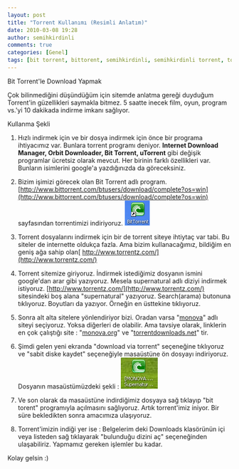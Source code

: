 ```yaml
---
layout: post
title: "Torrent Kullanımı (Resimli Anlatım)"
date: 2010-03-08 19:28
author: semihkirdinli
comments: true
categories: [Genel]
tags: [bit torrent, bittorent, semihkirdinli, semihkirdinli torrent, torrent, torrent resimli anlatım]
---
```

Bit Torrent'le Download Yapmak

Çok bilinmediğini düşündüğüm için sitemde anlatma gereği duyduğum Torrent'in güzellikleri saymakla bitmez. 5 saatte inecek film, oyun, program vs.'yi 10 dakikada indirme imkanı sağlıyor.

Kullanma Şekli

1. Hızlı indirmek için ve bir dosya indirmek için önce bir
programa ihtiyacımız var. Bunlara torrent programı deniyor.
__Internet Download Manager, Orbit Downloader, Bit Torrent, uTorrent__ gibi değişik programlar ücretsiz olarak mevcut.
Her birinin farklı özellikleri var. Bunların isimlerini google'a yazdığınızda
da göreceksiniz.

2. Bizim işimizi görecek olan Bit Torrent adlı program.
[http://www.bittorrent.com/btusers/download/complete?os=win](http://www.bittorrent.com/btusers/download/complete?os=win)
sayfasından torrentimizi indiriyoruz. 
![](/images/jekyll/13.png "13")

3. Torrent dosyalarını indirmek için bir de torrent siteye ihtiytaç var tabi.
Bu siteler de internette oldukça fazla. Ama bizim kullanacağımız, bildiğim
en geniş ağa sahip olan[ http://www.torrentz.com/](http://www.torrentz.com/)

4. Torrent sitemize giriyoruz. İndirmek istediğimiz dosyanın ismini
google'dan arar gibi yazıyoruz. Mesela supernatural adlı diziyi
indirmek istiyoruz. [http://www.torrentz.com/](http://www.torrentz.com/) sitesindeki boş alana
"supernatural" yazıyoruz. Search(arama) butonuna tıklıyoruz.
Boyutları da yazıyor. Örneğin en üsttekine tıklıyoruz.

5. Sonra alt alta sitelere yönlendiriyor bizi. Oradan varsa "[monova](http://www.monova.org/details/3514747/SUPERNATURAL%20S05E14%20HDTV%20XVID-P0W4%20%5BEZTV%5D.html)"
adlı siteyi seçiyoruz. Yoksa diğerleri de olabilir. Ama tavsiye olarak,
linklerin en çok çalıştığı site : "[monova.org](http://www.monova.org/details/3514747/SUPERNATURAL%20S05E14%20HDTV%20XVID-P0W4%20%5BEZTV%5D.html)" ve "[torrentdownloads.net](http://www.torrentdownloads.net/)" tir.

6. Şimdi gelen yeni ekranda "download via torrent" seçeneğine tıklıyoruz
ve "sabit diske kaydet" seçeneğiyle masaüstüne ön dosyayı indiriyoruz.
Dosyanın masaüstümüzdeki şekli :
![](/images/jekyll/13-11.png "13.1")

7. Ve son olarak da masaüstüne indirdiğimiz dosyaya sağ tıklayıp
"bit torent" programıyla açılmasını sağlıyoruz. Artık torrent'imiz iniyor.
Bir süre bekledikten sonra amacımıza ulaşıyoruz.

8. Torrent'imizin indiği yer ise : Belgelerim deki Downloads klasörünün içi
veya listeden sağ tıklayarak "bulunduğu dizini aç" seçeneğinden ulaşabiliriz.
Yapmamız gereken işlemler bu kadar.

Kolay gelsin :)
